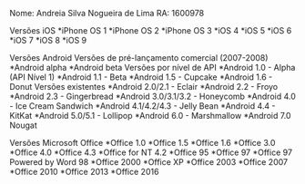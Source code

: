 Nome: Andreia Silva Nogueira de Lima
RA: 1600978

Versões iOS
*iPhone OS 1
*iPhone OS 2
*iPhone OS 3
*iOS 4
*iOS 5
*iOS 6
*iOS 7
*iOS 8
*iOS 9

Versões Android
Versões de pré-lançamento comercial (2007-2008)
*Android alpha
*Android beta
Versões por nível de API
*Android 1.0 - Alpha (API Nível 1)
*Android 1.1 - Beta
*Android 1.5 - Cupcake
*Android 1.6 - Donut
Versões existentes
*Android 2.0/2.1 - Eclair
*Android 2.2 - Froyo
*Android 2.3 - Gingerbread
*Android 3.0/3.1/3.2 - Honeycomb
*Android 4.0 - Ice Cream Sandwich
*Android 4.1/4.2/4.3 - Jelly Bean
*Android 4.4 - KitKat
*Android 5.0/5.1 - Lollipop
*Android 6.0 - Marshmallow
*Android 7.0 Nougat

Versões Microsoft Office
*Office 1.0
*Office 1.5
*Office 1.6
*Office 3.0
*Office 4.0
*Office 4.3
*Office for NT 4.2
*Office 95
*Office 97
*Office 97 Powered by Word 98
*Office 2000
*Office XP
*Office 2003
*Office 2007
*Office 2010
*Office 2013
*Office 2016
